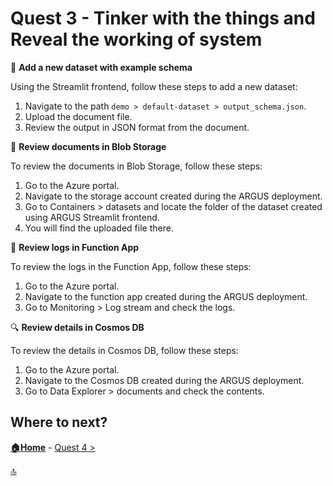 # Quest 3 - Tinker with the things and Reveal the working of system

📝 **Add a new dataset with example schema**

Using the Streamlit frontend, follow these steps to add a new dataset:

1. Navigate to the path `demo > default-dataset > output_schema.json`.
2. Upload the document file.
3. Review the output in JSON format from the document.

📂 **Review documents in Blob Storage**

To review the documents in Blob Storage, follow these steps:

1. Go to the Azure portal.
2. Navigate to the storage account created during the ARGUS deployment.
3. Go to Containers > datasets and locate the folder of the dataset created using ARGUS Streamlit frontend.
4. You will find the uploaded file there.

📜 **Review logs in Function App**

To review the logs in the Function App, follow these steps:

1. Go to the Azure portal.
2. Navigate to the function app created during the ARGUS deployment.
3. Go to Monitoring > Log stream and check the logs.

🔍 **Review details in Cosmos DB**

To review the details in Cosmos DB, follow these steps:

1. Go to the Azure portal.
2. Navigate to the Cosmos DB created during the ARGUS deployment.
3. Go to Data Explorer > documents and check the contents.

## Where to next?

**[🏠Home](../README.md)** - [ Quest 4 >](quest4.md)

[🔝](#)

